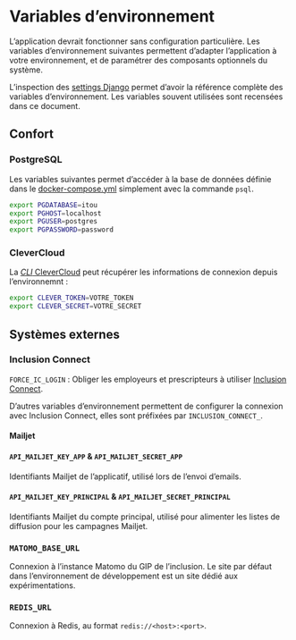 # Variables d’environnement

L’application devrait fonctionner sans configuration particulière. Les
variables d’environnement suivantes permettent d’adapter l’application à votre
environnement, et de paramétrer des composants optionnels du système.

L’inspection des [settings Django](../config/settings/) permet d’avoir la
référence complète des variables d’environnement. Les variables souvent
utilisées sont recensées dans ce document.

## Confort

### PostgreSQL

Les variables suivantes permet d’accéder à la base de données définie dans le
[docker-compose.yml](../docker-compose.yml) simplement avec la commande `psql`.

```bash
export PGDATABASE=itou
export PGHOST=localhost
export PGUSER=postgres
export PGPASSWORD=password
```

### CleverCloud

La [_CLI_ CleverCloud](https://developers.clever-cloud.com/doc/cli/) peut
récupérer les informations de connexion depuis l’environnemnt :

```bash
export CLEVER_TOKEN=VOTRE_TOKEN
export CLEVER_SECRET=VOTRE_SECRET
```

## Systèmes externes

### Inclusion Connect

`FORCE_IC_LOGIN` : Obliger les employeurs et prescripteurs à utiliser
[Inclusion Connect](https://github.com/gip-inclusion/inclusion-connect).

D’autres variables d’environnement permettent de configurer la connexion avec
Inclusion Connect, elles sont préfixées par `INCLUSION_CONNECT_`.

#### Mailjet

#### `API_MAILJET_KEY_APP` & `API_MAILJET_SECRET_APP`

Identifiants Mailjet de l’applicatif, utilisé lors de l’envoi d’emails.

#### `API_MAILJET_KEY_PRINCIPAL` & `API_MAILJET_SECRET_PRINCIPAL`

Identifiants Mailjet du compte principal, utilisé pour alimenter les listes de
diffusion pour les campagnes Mailjet.

### `MATOMO_BASE_URL`

Connexion à l’instance Matomo du GIP de l’inclusion. Le site par défaut dans
l’environnement de développement est un site dédié aux expérimentations.

### `REDIS_URL`

Connexion à Redis, au format `redis://<host>:<port>`.
